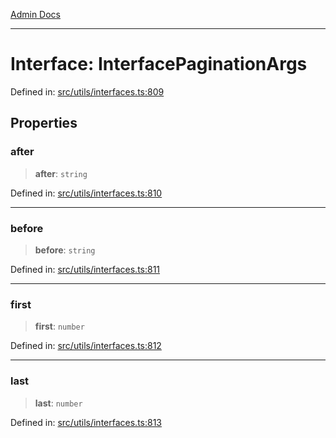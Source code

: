 [Admin Docs](/)

***

# Interface: InterfacePaginationArgs

Defined in: [src/utils/interfaces.ts:809](https://github.com/PalisadoesFoundation/talawa-admin/blob/main/src/utils/interfaces.ts#L809)

## Properties

### after

> **after**: `string`

Defined in: [src/utils/interfaces.ts:810](https://github.com/PalisadoesFoundation/talawa-admin/blob/main/src/utils/interfaces.ts#L810)

***

### before

> **before**: `string`

Defined in: [src/utils/interfaces.ts:811](https://github.com/PalisadoesFoundation/talawa-admin/blob/main/src/utils/interfaces.ts#L811)

***

### first

> **first**: `number`

Defined in: [src/utils/interfaces.ts:812](https://github.com/PalisadoesFoundation/talawa-admin/blob/main/src/utils/interfaces.ts#L812)

***

### last

> **last**: `number`

Defined in: [src/utils/interfaces.ts:813](https://github.com/PalisadoesFoundation/talawa-admin/blob/main/src/utils/interfaces.ts#L813)
